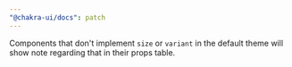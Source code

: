 ```yaml
---
"@chakra-ui/docs": patch
---
```


Components that don't implement `size` or `variant` in the default theme will
show note regarding that in their props table.
